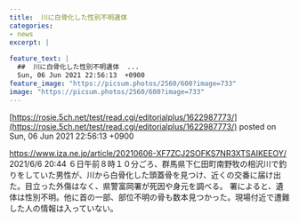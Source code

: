 ```yaml
---
title:  川に白骨化した性別不明遺体  
categories:
- news
excerpt: |
  
feature_text: |
  ##  川に白骨化した性別不明遺体  ...
  Sun, 06 Jun 2021 22:56:13  +0900
feature_image: "https://picsum.photos/2560/600?image=733"
image: "https://picsum.photos/2560/600?image=733"
---
```


[https://rosie.5ch.net/test/read.cgi/editorialplus/1622987773/](https://rosie.5ch.net/test/read.cgi/editorialplus/1622987773/)
posted on Sun, 06 Jun 2021 22:56:13  +0900

<!--more-->

https://www.iza.ne.jp/article/20210606-XF7ZCJ2SOFKS7NR3XTSAIKEEOY/ 2021/6/6 20:44 ６日午前８時１０分ごろ、群馬県下仁田町南野牧の相沢川で釣りをしていた男性が、川から白骨化した頭蓋骨を見つけ、近くの交番に届け出た。目立った外傷はなく、県警富岡署が死因や身元を調べる。 署によると、遺体は性別不明。他に首の一部、部位不明の骨も数本見つかった。現場付近で遭難した人の情報は入っていない。
